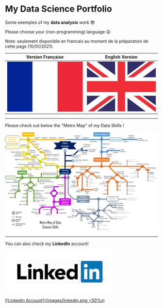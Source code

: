 # My Data Science Portfolio

Some exemples of my **data analysis** work :sunglasses:

Please choose your (non-programming) language :stuck_out_tongue_winking_eye:

Note: seulement disponible en francais au moment de la préparation de cette page (10/01/2021).

| Version Française                                                                              | English Version                                                                         |
| ---------------------------------------------------------------------------------------------- | --------------------------------------------------------------------------------------- |
| [![Version française](/images/drapeau_france.jpg "Version française")](/portfolio_francais.md) | [![English Version](/images/union_jack_flag.jpg "English Version")](/portfolio_english) |

---

Please check out below the "Metro Map" of my Data Skills !

[![Metro Map](/images/MetroMap_Data_Analyst_16-10-2020.png "Click Me!")](/metro_map.md)

---

You can also check my **LinkedIn** account!

[![Linkedin Account](/images/linkedin.png)](https://www.linkedin.com/in/loic-nazaries "Loïc Nazaries - Linkedin.com")

[![Linkedin Account](/images/linkedin.png =50%x)](https://www.linkedin.com/in/loic-nazaries "Loïc Nazaries - Linkedin.com")
